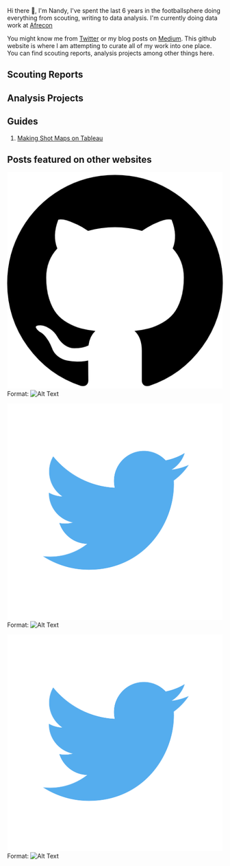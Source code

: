 Hi there 👋, I'm Nandy, I've spent the last 6 years in the footballsphere doing everything from scouting, writing to data analysis. I'm currently doing data work at [Afrecon](https://afreconscout.com/)

You might know me from [Twitter](https://twitter.com/nandy_sd) or my blog posts on [Medium](https://sagnikdas1.medium.com/). This github website is where I am attempting to curate all of my work into one place. You can find scouting reports, analysis projects among other things here. 

## Scouting Reports 

## Analysis Projects

## Guides 
1. [Making Shot Maps on Tableau](https://sagnikdas1.medium.com/tabguide-1-making-shot-maps-1c030f08393e) 

## Posts featured on other websites



![GitHub](assets/images/ghub.png)
Format: ![Alt Text](https://github.com/nandy47)


![Twitter](assets/images/twt.png)
Format: ![Alt Text](https://twitter.com/nandy_sd)


![My Second Twitter Account where you can DM me](assets/images/twt.png)
Format: ![Alt Text](https://twitter.com/NdyStats)

